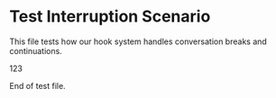 # Test Interruption Scenario

This file tests how our hook system handles conversation breaks and continuations.

123

End of test file.